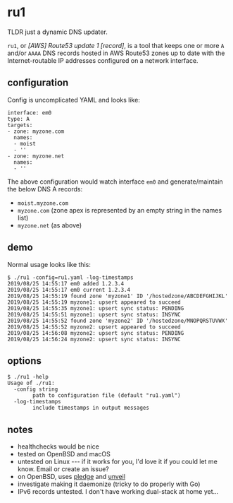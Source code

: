# ru1

TLDR just a dynamic DNS updater.

`ru1`, or _[AWS] Route53 update 1 [record]_, is a tool that keeps one or more
`A` and/or `AAAA` DNS records hosted in AWS Route53 zones up to date with the
Internet-routable IP addresses configured on a network interface.

## configuration

Config is uncomplicated YAML and looks like:

```
interface: em0
type: A
targets:
- zone: myzone.com
  names:
  - moist
  - ''
- zone: myzone.net
  names:
  - ''
```

The above configuration would watch interface `em0` and generate/maintain the
below DNS A records:

* `moist.myzone.com`
* `myzone.com` (zone apex is represented by an empty string in the names list)
* `myzone.net` (as above)

## demo

Normal usage looks like this:

```
$ ./ru1 -config=ru1.yaml -log-timestamps
2019/08/25 14:55:17 em0 added 1.2.3.4
2019/08/25 14:55:17 em0 current 1.2.3.4
2019/08/25 14:55:19 found zone 'myzone1' ID '/hostedzone/ABCDEFGHIJKL'
2019/08/25 14:55:19 myzone1: upsert appeared to succeed
2019/08/25 14:55:35 myzone1: upsert sync status: PENDING
2019/08/25 14:55:51 myzone1: upsert sync status: INSYNC
2019/08/25 14:55:52 found zone 'myzone2' ID '/hostedzone/MNOPQRSTUVWX'
2019/08/25 14:55:52 myzone2: upsert appeared to succeed
2019/08/25 14:56:08 myzone2: upsert sync status: PENDING
2019/08/25 14:56:24 myzone2: upsert sync status: INSYNC
```

## options

```
$ ./ru1 -help
Usage of ./ru1:
  -config string
        path to configuration file (default "ru1.yaml")
  -log-timestamps
        include timestamps in output messages
```

## notes

* healthchecks would be nice
* tested on OpenBSD and macOS
* untested on Linux --- if it works for you, I'd love it if you could
  let me know. Email or create an issue?
* on OpenBSD, uses [pledge](https://man.openbsd.org/pledge.2)
  and [unveil](https://man.openbsd.org/unveil.2)
* investigate making it daemonize (tricky to do properly with Go)
* IPv6 records untested. I don't have working dual-stack at home yet...
